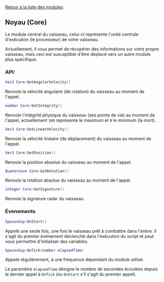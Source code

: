 [Retour à la liste des modules](README.md)

## Noyau (Core)

Le module central du vaisseau, celui-ci représente l'unité centrale d'exécution (le processeur) de votre vaisseau.

Actuellement, il vous permet de récupérer des informations sur votre propre vaisseau, mais ceci est susceptible d'être déplacé vers un autre module plus spécifique.

### API:

```lua
Vec3 Core:GetAngularVelocity()
```

Renvoie la vélocité angulaire (de rotation) du vaisseau au moment de l'appel.

```lua
number Core:GetIntegrity()
```

Renvoie l'intégrité physique du vaisseau (ses points de vie) au moment de l'appel, actuellement `100` représente le maximum et `0` le minimum (la mort).

```lua
Vec3 Core:GetLinearVelocity()
```

Renvoie la vélocité linéaire (de déplacement) du vaisseau au moment de l'appel.

```lua
Vec3 Core:GetPosition()
```

Renvoie la position absolue du vaisseau au moment de l'appel.

```lua
Quaternion Core:GetRotation()
```

Renvoie la rotation absolue du vaisseau au moment de l'appel.

```lua
integer Core:GetSignature()
```

Renvoie la signature radar du vaisseau.

### Évenements

```lua
Spaceship:OnStart()
```

Appelé une seule fois, une fois le vaisseau prêt à combattre dans l'arène.
Il s'agit du premier événement déclenché dans l'exécution du script et peut vous permettre d'initialiser des variables.

```lua
Spaceship:OnTick(number elapsedTime)
```

Appelé régulièrement, à une fréquence dépendant du module utilisé.

Le paramètre `elapsedTime` désigne le nombre de secondes écoulées depuis le dernier appel à `OnTick` (ou `OnStart` s'il s'agit du premier appel).